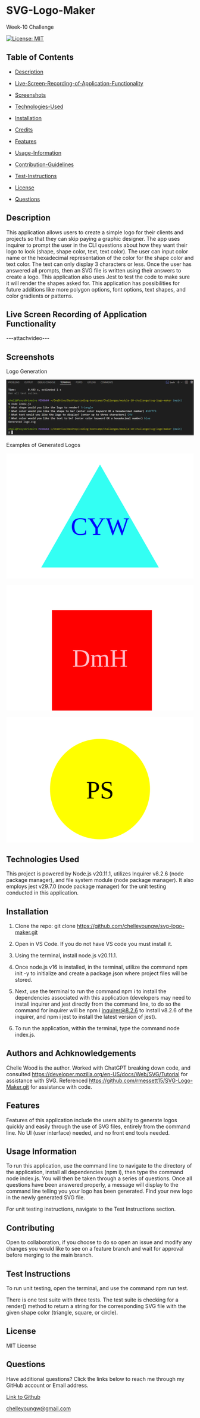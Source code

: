 # SVG-Logo-Maker
Week-10 Challenge

[![License: MIT](https://img.shields.io/badge/License-MIT-blue.svg)](https://opensource.org/licenses/MIT)

## Table of Contents

 * [Description](#description)

 * [Live-Screen-Recording-of-Application-Functionality](#live-screen-recording-of-application-functionality)

 * [Screenshots](#screenshots)

 * [Technologies-Used](#technologies-used)

 * [Installation](#installation)

 * [Credits](#credits)

 * [Features](#features)

 * [Usage-Information](#usage-information)

 * [Contribution-Guidelines](#contribution-guidelines)

 * [Test-Instructions](#test-instructions)

 * [License](#license)

 * [Questions](#questions)

## Description

This application allows users to create a simple logo for their clients and projects so that they can skip paying a graphic designer. The app uses inquirer to prompt the user in the CLI questions about how they want their logo to look (shape, shape color, text, text color). The user can input color name or the hexadecimal representation of the color for the shape color and text color. The text can only display 3 characters or less. Once the user has answered all prompts, then an SVG file is written using their answers to create a logo. This application also uses Jest to test the code to make sure it will render the shapes asked for. This application has possibilities for future additions like more polygon options, font options, text shapes, and color gradients or patterns.

## Live Screen Recording of Application Functionality

---attachvideo---

## Screenshots

Logo Generation

![Screenshot1-week-10-challenge](./assets/images/CLI-text-prompt-screenshot.png)

Examples of Generated Logos

![Logo-example-triangle](./examples/logo.svg)

![Logo-example-square](./examples/logo-2.svg)

![Logo-example-circle](./examples/logo-3.svg)

## Technologies Used

This project is powered by Node.js v20.11.1, utilizes Inquirer v8.2.6 (node package manager), and file system module (node package manager). It also employs jest v29.7.0 (node package manager) for the unit testing conducted in this application. 

## Installation

1. Clone the repo:
   git clone https://github.com/chelleyoungw/svg-logo-maker.git

2. Open in VS Code. If you do not have VS code you must install it.

3. Using the terminal, install node.js v20.11.1.

4. Once node.js v16 is installed, in the terminal, utilize the command npm init -y to initialize and create a package.json where project files will be stored.

5. Next, use the terminal to run the command npm i to install the dependencies associated with this application (developers may need to install inquirer and jest directly from the command line, to do so the command for inquirer will be npm i inquirer@8.2.6 to install v8.2.6 of the inquirer, and npm i jest to install the latest version of jest).

6. To run the application, within the terminal, type the command node index.js.

## Authors and Achknowledgements

Chelle Wood is the author. Worked with ChatGPT breaking down code, and consulted https://developer.mozilla.org/en-US/docs/Web/SVG/Tutorial for assistance with SVG. Referenced https://github.com/rmessett15/SVG-Logo-Maker.git for assistance with code.

## Features

Features of this application include the users ability to generate logos quickly and easily through the use of SVG files, entirely from the command line. No UI (user interface) needed, and no front end tools needed.  

## Usage Information

To run this application, use the command line to navigate to the directory of the application, install all dependencies (npm i), then type the command node index.js. You will then be taken through a series of questions. Once all questions have been answered properly, a message will display to the command line telling you your logo has been generated. Find your new logo in the newly generated SVG file.

For unit testing instructions, navigate to the Test Instructions section.

## Contributing

Open to collaboration, if you choose to do so open an issue and modify any changes you would like to see on a feature branch and wait for approval before merging to the main branch.

## Test Instructions

To run unit testing, open the terminal, and use the command npm run test.

There is one test suite with three tests. The test suite is checking for a render() method to return a string for the corresponding SVG file with the given shape color (triangle, square, or circle).

## License

MIT License

## Questions

Have additional questions? Click the links below to reach me through my GitHub account or Email address.

[Link to Github](https://github.com/chelleyoungw)

<a href="mailto:chelleyoungw@gmail.com">chelleyoungw@gmail.com</a>